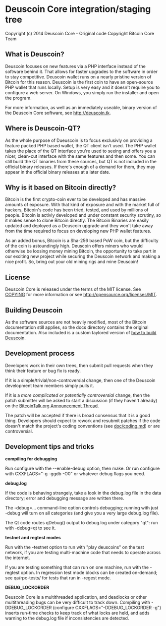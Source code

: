 Deuscoin Core integration/staging tree
=====================================

Copyright (c) 2014 Deuscoin Core - Original code Copyright Bitcoin Core Team

What is Deuscoin?
----------------

Deuscoin focuses on new features via a PHP interface instead of the software behind it. That allows for faster upgrades to the software in order to stay competitive. Deuscoin wallet runs on a nearly pristine version of Bitcoin for this reason. Deuscoin is the first coin to have an open-source PHP wallet that runs locally. Setup is very easy and it doesn't require you to configure a web server. On Windows, you simply run the installer and open the program.

For more information, as well as an immediately useable, binary version of
the Deuscoin Core software, see http://deuscoin.tk.

Where is Deuscoin-QT?
---------------------

As the whole purpose of Dueuscoin is to focus exclusivly on providing a feature packed PHP based wallet, the QT client isn't used. The PHP wallet takes the place of the QT interface you're used to seeing and offers you a nicer, clean-cut interface with the same features and then some. You can still build the QT binaries from these sources, but QT is not included in the official binary releases. If there's enough of a demand for them, they may appear in the official binary releases at a later date.

Why is it based on Bitcoin directly?
------------------------------------

Bitcoin is the first crypto-coin ever to be developed and has massive amounts of exposure. With that kind of exposure and with the market full of hackers, Bitcoin's code has been tried, tested, and used by millions of people. Bitcoin is activly developed and under constant security scrutiny, so it makes sense to clone Bitcoin directly. The Bitcoin Binaries are easily updated and deployed as a Deuscoin upgrade and they won't take away from the time required to focus on developing new PHP wallet features.

As an added bonus, Bitcoin is a Sha-256 based PoW coin, but the difficulty of the coin is astoundingly high. Deuscoin offers miners who would otherwise be loosing money mining Bitcoin, the opportunity to take part in our exciting new project while securing the Deuscoin network and making a nice profit. So, bring out your old mining rigs and mine Deuscoin!

License
-------

Deuscoin Core is released under the terms of the MIT license. See [COPYING](COPYING) for more
information or see http://opensource.org/licenses/MIT.

Building Deuscoin
-------------------

As the software sources are not heavily modified, most of the Bitcoin documentation still applies, so the docs directory contains the original documentation. Also included is a custom taylored version of [how to build Deuscoin](doc/building-deuscoin.md).

Development process
-------------------

Developers work in their own trees, then submit pull requests when they think
their feature or bug fix is ready.

If it is a simple/trivial/non-controversial change, then one of the Deuscoin
development team members simply pulls it.

If it is a *more complicated or potentially controversial* change, then the patch
submitter will be asked to start a discussion (if they haven't already) on the
[BitcoinTalk.org Announcement Thread](https://bitcointalk.org/index.php?board=159.0).

The patch will be accepted if there is broad consensus that it is a good thing.
Developers should expect to rework and resubmit patches if the code doesn't
match the project's coding conventions (see [doc/coding.md](doc/coding.md)) or are
controversial.

Development tips and tricks
---------------------------

**compiling for debugging**

Run configure with the --enable-debug option, then make. Or run configure with
CXXFLAGS="-g -ggdb -O0" or whatever debug flags you need.

**debug.log**

If the code is behaving strangely, take a look in the debug.log file in the data directory;
error and debugging message are written there.

The -debug=... command-line option controls debugging; running with just -debug will turn
on all categories (and give you a very large debug.log file).

The Qt code routes qDebug() output to debug.log under category "qt": run with -debug=qt
to see it.

**testnet and regtest modes**

Run with the -testnet option to run with "play deuscoins" on the test network, if you
are testing multi-machine code that needs to operate across the internet.

If you are testing something that can run on one machine, run with the -regtest option.
In regression test mode blocks can be created on-demand; see qa/rpc-tests/ for tests
that run in -regest mode.

**DEBUG_LOCKORDER**

Deuscoin Core is a multithreaded application, and deadlocks or other multithreading bugs
can be very difficult to track down. Compiling with -DDEBUG_LOCKORDER (configure
CXXFLAGS="-DDEBUG_LOCKORDER -g") inserts run-time checks to keep track of what locks
are held, and adds warning to the debug.log file if inconsistencies are detected.
